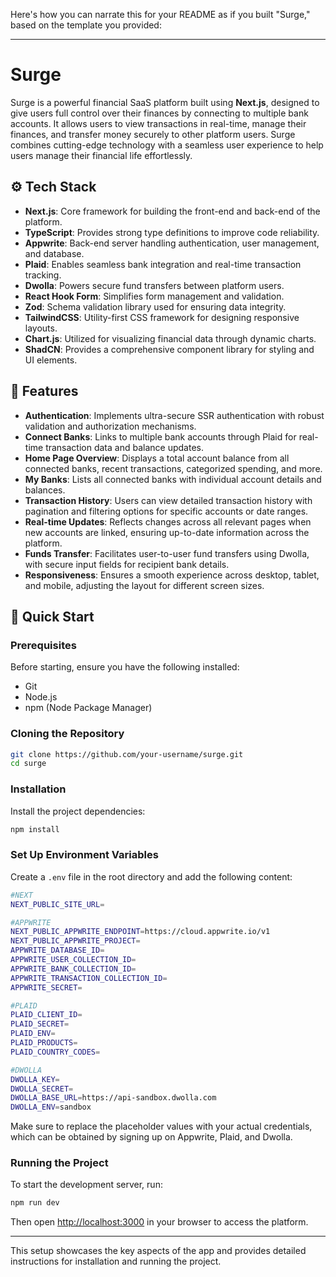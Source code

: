 Here's how you can narrate this for your README as if you built "Surge," based on the template you provided:

---

# Surge

Surge is a powerful financial SaaS platform built using **Next.js**, designed to give users full control over their finances by connecting to multiple bank accounts. It allows users to view transactions in real-time, manage their finances, and transfer money securely to other platform users. Surge combines cutting-edge technology with a seamless user experience to help users manage their financial life effortlessly.

## ⚙️ Tech Stack

- **Next.js**: Core framework for building the front-end and back-end of the platform.
- **TypeScript**: Provides strong type definitions to improve code reliability.
- **Appwrite**: Back-end server handling authentication, user management, and database.
- **Plaid**: Enables seamless bank integration and real-time transaction tracking.
- **Dwolla**: Powers secure fund transfers between platform users.
- **React Hook Form**: Simplifies form management and validation.
- **Zod**: Schema validation library used for ensuring data integrity.
- **TailwindCSS**: Utility-first CSS framework for designing responsive layouts.
- **Chart.js**: Utilized for visualizing financial data through dynamic charts.
- **ShadCN**: Provides a comprehensive component library for styling and UI elements.

## 🔋 Features

- **Authentication**: Implements ultra-secure SSR authentication with robust validation and authorization mechanisms.
- **Connect Banks**: Links to multiple bank accounts through Plaid for real-time transaction data and balance updates.
- **Home Page Overview**: Displays a total account balance from all connected banks, recent transactions, categorized spending, and more.
- **My Banks**: Lists all connected banks with individual account details and balances.
- **Transaction History**: Users can view detailed transaction history with pagination and filtering options for specific accounts or date ranges.
- **Real-time Updates**: Reflects changes across all relevant pages when new accounts are linked, ensuring up-to-date information across the platform.
- **Funds Transfer**: Facilitates user-to-user fund transfers using Dwolla, with secure input fields for recipient bank details.
- **Responsiveness**: Ensures a smooth experience across desktop, tablet, and mobile, adjusting the layout for different screen sizes.

## 🤸 Quick Start

### Prerequisites

Before starting, ensure you have the following installed:

- Git
- Node.js
- npm (Node Package Manager)

### Cloning the Repository

```bash
git clone https://github.com/your-username/surge.git
cd surge
```

### Installation

Install the project dependencies:

```bash
npm install
```

### Set Up Environment Variables

Create a `.env` file in the root directory and add the following content:

```bash
#NEXT
NEXT_PUBLIC_SITE_URL=

#APPWRITE
NEXT_PUBLIC_APPWRITE_ENDPOINT=https://cloud.appwrite.io/v1
NEXT_PUBLIC_APPWRITE_PROJECT=
APPWRITE_DATABASE_ID=
APPWRITE_USER_COLLECTION_ID=
APPWRITE_BANK_COLLECTION_ID=
APPWRITE_TRANSACTION_COLLECTION_ID=
APPWRITE_SECRET=

#PLAID
PLAID_CLIENT_ID=
PLAID_SECRET=
PLAID_ENV=
PLAID_PRODUCTS=
PLAID_COUNTRY_CODES=

#DWOLLA
DWOLLA_KEY=
DWOLLA_SECRET=
DWOLLA_BASE_URL=https://api-sandbox.dwolla.com
DWOLLA_ENV=sandbox
```

Make sure to replace the placeholder values with your actual credentials, which can be obtained by signing up on Appwrite, Plaid, and Dwolla.

### Running the Project

To start the development server, run:

```bash
npm run dev
```

Then open [http://localhost:3000](http://localhost:3000) in your browser to access the platform.

---

This setup showcases the key aspects of the app and provides detailed instructions for installation and running the project.
